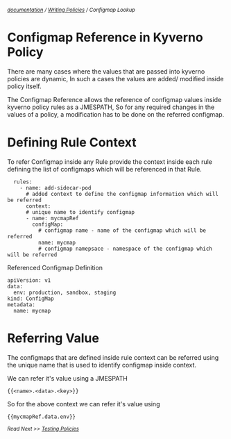 <small>*[documentation](/README.md#documentation) / [Writing Policies](/documentation/writing-policies.md) / Configmap Lookup*</small>

# Configmap Reference in Kyverno Policy

There are many cases where the values that are passed into kyverno policies are dynamic, In such a cases the values are added/ modified inside policy itself.

The Configmap Reference allows the reference of configmap values inside kyverno policy rules as a JMESPATH, So for any required changes in the values of a policy, a modification has to be done on the referred configmap.

# Defining Rule Context

To refer Configmap inside any Rule provide the context inside each rule defining the list of configmaps which will be referenced in that Rule.

```
  rules:
    - name: add-sidecar-pod
      # added context to define the configmap information which will be referred 
      context:
      # unique name to identify configmap
      - name: mycmapRef
        configMap: 
          # configmap name - name of the configmap which will be referred
          name: mycmap
          # configmap namepsace - namespace of the configmap which will be referred
```

Referenced Configmap Definition

```
apiVersion: v1
data:
  env: production, sandbox, staging
kind: ConfigMap
metadata:
  name: mycmap
```

# Referring Value

The configmaps that are defined inside rule context can be referred using the unique name that is used to identify configmap inside context.

We can refer it's value using a JMESPATH

`{{<name>.<data>.<key>}}`

So for the above context we can refer it's value using

`{{mycmapRef.data.env}}`



<small>*Read Next >> [Testing Policies](/documentation/testing-policies.md)*</small>
